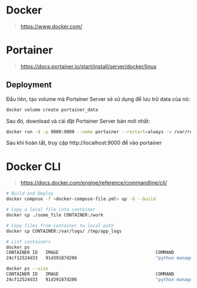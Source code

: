 # Docker
> https://www.docker.com/

# Portainer
> https://docs.portainer.io/start/install/server/docker/linux  

## Deployment
Đầu tiên, tạo volume mà Portainer Server sẽ sử dụng để lưu trữ data của nó:
```bash
docker volume create portainer_data
```

Sau đó, download và cài đặt Portainer Server bản mới nhất:
```bash
docker run -d -p 9000:9000 --name portainer --restart=always -v /var/run/docker.sock:/var/run/docker.sock -v portainer_data:/data portainer/portainer-ce:latest
```

Sau khi hoàn tất, truy cập http://localhost:9000 để vào portainer

# Docker CLI
> https://docs.docker.com/engine/reference/commandline/cli/

```bash
# Build and Deploy
docker compose -f <docker-compose-file.yml> up -d --build

# Copy a local file into container
docker cp ./some_file CONTAINER:/work

# Copy files from container to local path
docker cp CONTAINER:/var/logs/ /tmp/app_logs

# List containers
docker ps
CONTAINER ID   IMAGE                                     COMMAND                  CREATED        STATUS        PORTS                                        NAMES
24cf12524d33   91d39187d206                              "python manage.py ru…"   23 hours ago   Up 23 hours   0.0.0.0:8540->8000/tcp                       app

docker ps --size
CONTAINER ID   IMAGE                                     COMMAND                  CREATED        STATUS        PORTS                                        NAMES                                    SIZE
24cf12524d33   91d39187d206                              "python manage.py ru…"   23 hours ago   Up 23 hours   0.0.0.0:8540->8000/tcp                       app                                      0B (virtual 201MB)




```
